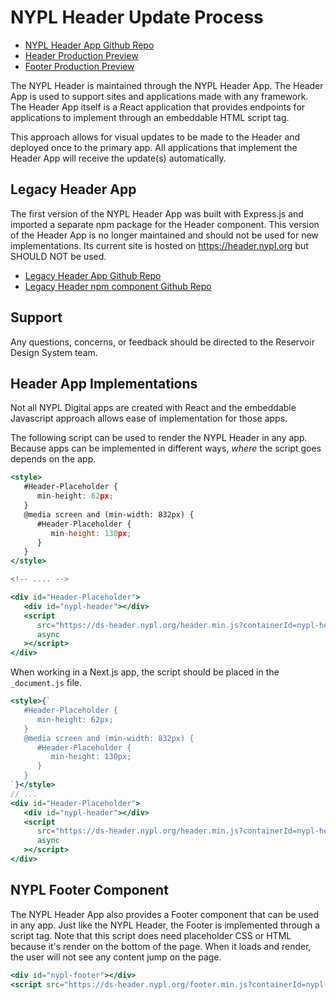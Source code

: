 # NYPL Header Update Process

- [NYPL Header App Github Repo](https://github.com/NYPL/nypl-header-app)
- [Header Production Preview](https://ds-header.nypl.org/header)
- [Footer Production Preview](https://ds-header.nypl.org/footer)

The NYPL Header is maintained through the NYPL Header App. The Header App is used
to support sites and applications made with any framework. The Header App itself
is a React application that provides endpoints for applications to implement
through an embeddable HTML script tag.

This approach allows for visual updates to be made to the Header and deployed
once to the primary app. All applications that implement the Header App will
receive the update(s) automatically.

## Legacy Header App

The first version of the NYPL Header App was built with Express.js and imported
a separate npm package for the Header component. This version of the Header App
is no longer maintained and should not be used for new implementations. Its
current site is hosted on https://header.nypl.org but SHOULD NOT be used.

- [Legacy Header App Github Repo](https://github.com/NYPL/nypl-dgx-react-header)
- [Legacy Header npm component Github Repo](https://github.com/NYPL/dgx-header-component)

## Support

Any questions, concerns, or feedback should be directed to the Reservoir Design
System team.

## Header App Implementations

Not all NYPL Digital apps are created with React and the embeddable Javascript
approach allows ease of implementation for those apps.

The following script can be used to render the NYPL Header in any app. Because
apps can be implemented in different ways, _where_ the script goes depends on
the app.

```jsx
<style>
   #Header-Placeholder {
      min-height: 62px;
   }
   @media screen and (min-width: 832px) {
      #Header-Placeholder {
         min-height: 130px;
      }
   }
</style>

<!-- .... -->

<div id="Header-Placeholder">
   <div id="nypl-header"></div>
   <script
      src="https://ds-header.nypl.org/header.min.js?containerId=nypl-header"
      async
   ></script>
</div>
```

When working in a Next.js app, the script should be placed in the `_document.js` file.

```jsx
<style>{`
   #Header-Placeholder {
      min-height: 62px;
   }
   @media screen and (min-width: 832px) {
      #Header-Placeholder {
         min-height: 130px;
      }
   }
`}</style>
// ...
<div id="Header-Placeholder">
   <div id="nypl-header"></div>
   <script
      src="https://ds-header.nypl.org/header.min.js?containerId=nypl-header"
      async
   ></script>
</div>
```

## NYPL Footer Component

The NYPL Header App also provides a Footer component that can be used in any app.
Just like the NYPL Header, the Footer is implemented through a script tag. Note
that this script does need placeholder CSS or HTML because it's render on the
bottom of the page. When it loads and render, the user will not see any content
jump on the page.

```jsx
<div id="nypl-footer"></div>
<script src="https://ds-header.nypl.org/footer.min.js?containerId=nypl-footer" async></script>
```
